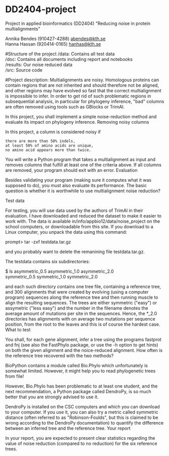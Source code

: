 # DD2404-project
Project in applied bioinformatics (DD2404)
"Reducing noise in protein multialignments"

Annika Bendes (910427-4288) abendes@kth.se
</br>
Hanna Hassan (920414-0165) hanhas@kth.se

#Structure of the project
/data: Contains all test data
</br>
/doc: Contains all documents including report and notebooks
</br>
/results: Our noise reduced data
</br>
/src: Source code


#Project description:
Multialignments are noisy. Homologous proteins can contain regions that are not inherited and should therefore not be aligned, and other regions may have evolved so fast that the correct multialignment is impossible to infer. In order to get rid of such problematic regions in subsequential analysis, in particular for phylogeny inference, "bad" columns are often removed using tools such as GBlocks or TrimAl.

In this project, you shall implement a simple noise-reduction method and evaluate its impact on phylogeny inference.
Removing noisy columns

In this project, a column is considered noisy if

    there are more than 50% indels,
    at least 50% of amino acids are unique,
    no amino acid appears more than twice.

You will write a Python program that takes a multialignment as input and removes columns that fulfill at least one of the criteria above. If all columns are removed, your program should exit with an error.
Evaluation

Besides validating your program (making sure it computes what it was supposed to do), you must also evaluate its performance. The basic question is whether it is worthwhile to use multialignment noise reduction?

Test data

For testing, you will use data used by the authors of TrimAl in their evaluation. I have downloaded and reduced the dataset to make it easier to work with. The data is available in/info/appbio12/data/noise_project on the school computers, or downloadable from this site. If you download to a Linux computer, you unpack the data using this command:

prompt> tar -zxf testdata.tar.gz

and you probably want to delete the remanining file testdata.tar.gz.

The testdata contains six subdirectories:

$ ls
asymmetric_0.5  asymmetric_1.0  asymmetric_2.0  
symmetric_0.5  symmetric_1.0  symmetric_2.0

and each such directory contains one tree file, containing a reference tree, and 300 alignments that were created by evolving (using a computer program) sequences along the reference tree and then running muscle to align the resulting sequences. The trees are either symmetric ("easy") or assymetric ("less easy") and the number in the filename denotes the average amount of mutations per site in the sequences. Hence, the *_2.0 directories has alignments with on average two mutations per sequence position, from the root to the leaves and this is of course the hardest case.
What to test

You shall, for each gene alignment, infer a tree using the programs fastprot and fnj (see also the FastPhylo package, or use the -h option to get hints) on both the given alignment and the noice-reduced alignment. How often is the reference tree recovered with the two methods?

BioPython contains a module called Bio.Phylo which unfortunately is somewhat limited. However, it might help you to read phylogenetic trees from file!

However, Bio.Phylo has been problematic to at least one student, and the next recommendation, a Python package called DendroPy, is so much better that you are strongly advised to use it.

DendroPy is installed on the CSC computers and which you can download to your computer. If you use it, you can also try a metric called symmetric distance (often referred to as "Robinson-Foulds", but this is claimed to be wrong according to the DendroPy documentation) to quantify the difference between an inferred tree and the reference tree.
Your report

In your report, you are expected to present clear statistics regarding the value of noise reduction (compared to no reduction) for the six reference trees.
